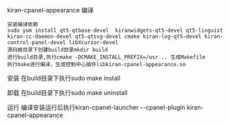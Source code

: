 kiran-cpanel-appearance
编译

    安装编译依赖
    sudo yum install qt5-qtbase-devel  kiranwidgets-qt5-devel qt5-linguist kiran-cc-daemon-devel qt5-qtsvg-devel cmake kiran-log-qt5-devel kiran-control-panel-devel libXcursor-devel
    源码根目录下创建build目录mkdir build
    进行build目录,执行cmake -DCMAKE_INSTALL_PREFIX=/usr .. 生成Makefile
    执行make进行编译，生成控制中心插件libkiran-cpanel-appearance.so

安装
    在build目录下执行sudo make install

卸载
    在build目录下执行sudo make uninstall

运行
编译安装运行后执行kiran-cpanel-launcher --cpanel-plugin kiran-cpanel-appearance
